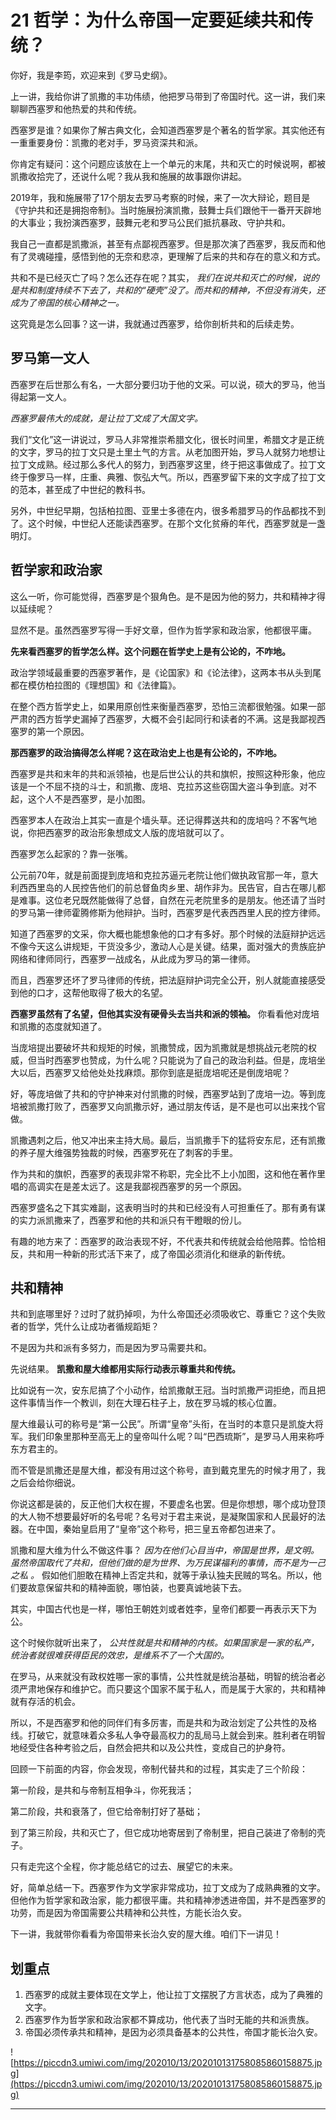 # 21 哲学：为什么帝国一定要延续共和传统？

你好，我是李筠，欢迎来到《罗马史纲》。

上一讲，我给你讲了凯撒的丰功伟绩，他把罗马带到了帝国时代。这一讲，我们来聊聊西塞罗和他热爱的共和传统。

西塞罗是谁？如果你了解古典文化，会知道西塞罗是个著名的哲学家。其实他还有一重重要身份：凯撒的老对手，罗马资深共和派。

你肯定有疑问：这个问题应该放在上一个单元的末尾，共和灭亡的时候说啊，都被凯撒收拾完了，还说什么呢？我从我和施展的故事跟你讲起。

2019年，我和施展带了17个朋友去罗马考察的时候，来了一次大辩论，题目是《守护共和还是拥抱帝制》。当时施展扮演凯撒，鼓舞士兵们跟他干一番开天辟地的大事业；我扮演西塞罗，鼓舞元老和罗马公民们抵抗暴政、守护共和。

我自己一直都是凯撒派，甚至有点鄙视西塞罗。但是那次演了西塞罗，我反而和他有了灵魂碰撞，感悟到他的无奈和悲凉，更理解了后来的共和存在的意义和方式。

共和不是已经灭亡了吗？怎么还存在呢？其实， *我们在说共和灭亡的时候，说的是共和制度持续不下去了，共和的“硬壳”没了。而共和的精神，不但没有消失，还成为了帝国的核心精神之一。*

这究竟是怎么回事？这一讲，我就通过西塞罗，给你剖析共和的后续走势。

## 罗马第一文人

西塞罗在后世那么有名，一大部分要归功于他的文采。可以说，硕大的罗马，他当得起第一文人。

 *西塞罗最伟大的成就，是让拉丁文成了大国文字。*

我们“文化”这一讲说过，罗马人非常推崇希腊文化，很长时间里，希腊文才是正统的文字，罗马的拉丁文只是土里土气的方言。从老加图开始，罗马人就努力地想让拉丁文成熟。经过那么多代人的努力，到西塞罗这里，终于把这事做成了。拉丁文终于像罗马一样，庄重、典雅、恢弘大气。所以，西塞罗留下来的文字成了拉丁文的范本，甚至成了中世纪的教科书。

另外，中世纪早期，包括柏拉图、亚里士多德在内，很多希腊罗马的作品都找不到了。这个时候，中世纪人还能读西塞罗。在那个文化贫瘠的年代，西塞罗就是一盏明灯。

## 哲学家和政治家

这么一听，你可能觉得，西塞罗是个狠角色。是不是因为他的努力，共和精神才得以延续呢？

显然不是。虽然西塞罗写得一手好文章，但作为哲学家和政治家，他都很平庸。

 **先来看西塞罗的哲学怎么样。这个问题在哲学史上是有公论的，不咋地。**

政治学领域最重要的西塞罗著作，是《论国家》和《论法律》，这两本书从头到尾都在模仿柏拉图的《理想国》和《法律篇》。

在整个西方哲学史上，如果用原创性来衡量西塞罗，恐怕三流都很勉强。如果一部严肃的西方哲学史漏掉了西塞罗，大概不会引起同行和读者的不满。这是我鄙视西塞罗的第一个原因。

 **那西塞罗的政治搞得怎么样呢？这在政治史上也是有公论的，不咋地。**

西塞罗是共和末年的共和派领袖，也是后世公认的共和旗帜，按照这种形象，他应该是一个不屈不挠的斗士，和凯撒、庞培、克拉苏这些窃国大盗斗争到底。对不起，这个人不是西塞罗，是小加图。

西塞罗本人在政治上其实一直是个墙头草。还记得葬送共和的庞培吗？不客气地说，你把西塞罗的政治形象想成文人版的庞培就可以了。

西塞罗怎么起家的？靠一张嘴。

公元前70年，就是前面提到庞培和克拉苏逼元老院让他们做执政官那一年，意大利西西里岛的人民控告他们的前总督鱼肉乡里、胡作非为。民告官，自古在哪儿都是难事。这位老兄既然能做得了总督，自然在元老院里多的是朋友。他还请了当时的罗马第一律师霍腾修斯为他辩护。当时，西塞罗是代表西西里人民的控方律师。

知道了西塞罗的文采，你大概也能想象他的口才有多好。那个时候的法庭辩护远远不像今天这么讲规矩，干货没多少，激动人心是关键。结果，面对强大的贵族庇护网络和律师同行，西塞罗一战成名，从此成为罗马的第一律师。

而且，西塞罗还坏了罗马律师的传统，把法庭辩护词完全公开，别人就能直接感受到他的口才，这帮他取得了极大的名望。

 **西塞罗虽然有了名望，但他其实没有硬骨头去当共和派的领袖。** 你看看他对庞培和凯撒的态度就知道了。

当庞培提出要破坏共和规矩的时候，凯撒赞成，因为凯撒就是想挑战元老院的权威，但当时西塞罗也赞成，为什么呢？只能说为了自己的政治利益。但是，庞培坐大以后，西塞罗又给他处处找麻烦。那你到底是挺庞培呢还是倒庞培呢？

好，等庞培做了共和的守护神来对付凯撒的时候，西塞罗站到了庞培一边。等到庞培被凯撒打败了，西塞罗又向凯撒示好，通过朋友传话，是不是也可以出来找个官做。

凯撒遇刺之后，他又冲出来主持大局。最后，当凯撒手下的猛将安东尼，还有凯撒的养子屋大维强势独裁的时候，西塞罗死在了刺客的手里。

作为共和的旗帜，西塞罗的表现非常不称职，完全比不上小加图，这和他在著作里唱的高调实在是差太远了。这是我鄙视西塞罗的另一个原因。

西塞罗盛名之下其实难副，这表明当时的共和已经没有人可担重任了。那有勇有谋的实力派凯撒来了，西塞罗和他的共和派只有干瞪眼的份儿。

有趣的地方来了：西塞罗的政治表现不好，不代表共和传统就会给他陪葬。恰恰相反，共和用一种新的形式活下来了，成了帝国必须消化和继承的新传统。

## 共和精神

共和到底哪里好？过时了就扔掉呗，为什么帝国还必须吸收它、尊重它？这个失败者的哲学，凭什么让成功者循规蹈矩？

不是因为共和派有多努力，而是因为罗马需要共和。

先说结果。 **凯撒和屋大维都用实际行动表示尊重共和传统。**

比如说有一次，安东尼搞了个小动作，给凯撒献王冠。当时凯撒严词拒绝，而且把这件事情当作一个教训，刻在大理石柱子上，放在罗马城的核心位置。

屋大维最认可的称号是“第一公民”。所谓“皇帝”头衔，在当时的本意只是凯旋大将军。我们印象里那种至高无上的皇帝叫什么呢？叫“巴西琉斯”，是罗马人用来称呼东方君主的。

而不管是凯撒还是屋大维，都没有用过这个称号，直到戴克里先的时候才用了，我之后会给你细说。

你说这都是装的，反正他们大权在握，不要虚名也罢。但是你想想，哪个成功登顶的大人物不想要最好听的名号呢？名号对于君主来说，是凝聚国家和人民最好的法器。在中国，秦始皇启用了“皇帝”这个称号，把三皇五帝都包进来了。

凯撒和屋大维为什么不做这件事？ *因为在他们心目当中，帝国是世界，是文明。虽然帝国取代了共和，但他们做的是为世界、为万民谋福利的事情，而不是为一己之私*  *。* 假如他们胆敢在精神上否定共和，就等于承认独夫民贼的骂名。所以，他们要故意保留共和的精神面貌，哪怕装，也要真诚地装下去。

其实，中国古代也是一样，哪怕王朝姓刘或者姓李，皇帝们都要一再表示天下为公。

这个时候你就听出来了， *公共性就是共和精神的内核。如果国家是一家的私产，统治者就很难获得臣民的效忠，是维系不了一个大国的。*

在罗马，从来就没有政权姓哪一家的事情，公共性就是统治基础，明智的统治者必须严肃地保存和维护它。而只要这个国家不属于私人，而是属于大家的，共和精神就有存活的机会。

所以，不是西塞罗和他的同伴们有多厉害，而是共和为政治划定了公共性的及格线。打破它，就意味着众多私人争夺最高权力的乱局马上就会到来。胜利者在明智地经受住各种考验之后，自然会把共和以及公共性，变成自己的护身符。

回顾一下前面的内容，你会发现，帝制代替共和的过程，其实走了三个阶段：

第一阶段，是共和与帝制互相争斗，你死我活；

第二阶段，共和衰落了，但它给帝制打好了基础；

到了第三阶段，共和灭亡了，但它成功地寄居到了帝制里，把自己装进了帝制的壳子。

只有走完这个全程，你才能总结它的过去、展望它的未来。

好，简单总结一下。西塞罗作为文学家非常成功，拉丁文成为了成熟典雅的文字。但他作为哲学家和政治家，能力都很平庸。共和精神渗透进帝国，并不是西塞罗的功劳，而是因为帝国需要公共精神和公共性，方能长治久安。

下一讲，我就带你看看为帝国带来长治久安的屋大维。咱们下一讲见！

## 划重点

1. 西塞罗的成就主要体现在文学上，他让拉丁文摆脱了方言状态，成为了典雅的文字。
2. 西塞罗作为哲学家和政治家都不算成功，他代表了当时无能的共和派贵族。
3. 帝国必须传承共和精神，是因为必须具备基本的公共性，帝国才能长治久安。

![https://piccdn3.umiwi.com/img/202010/13/202010131758085860158875.jpg](https://piccdn3.umiwi.com/img/202010/13/202010131758085860158875.jpg)

---
